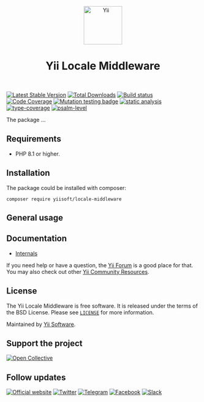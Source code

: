<p align="center">
    <a href="https://github.com/yiisoft" target="_blank">
        <img src="https://yiisoft.github.io/docs/images/yii_logo.svg" height="100px" alt="Yii">
    </a>
    <h1 align="center">Yii Locale Middleware</h1>
    <br>
</p>

[![Latest Stable Version](https://poser.pugx.org/yiisoft/locale-middleware/v/stable.png)](https://packagist.org/packages/yiisoft/locale-middleware)
[![Total Downloads](https://poser.pugx.org/yiisoft/locale-middleware/downloads.png)](https://packagist.org/packages/yiisoft/locale-middleware)
[![Build status](https://github.com/yiisoft/locale-middleware/workflows/build/badge.svg)](https://github.com/yiisoft/locale-middleware/actions?query=workflow%3Abuild)
[![Code Coverage](https://codecov.io/gh/yiisoft/locale-middleware/branch/master/graph/badge.svg)](https://codecov.io/gh/yiisoft/locale-middleware)
[![Mutation testing badge](https://img.shields.io/endpoint?style=flat&url=https%3A%2F%2Fbadge-api.stryker-mutator.io%2Fgithub.com%2Fyiisoft%2Flocale-middleware%2Fmaster)](https://dashboard.stryker-mutator.io/reports/github.com/yiisoft/locale-middleware/master)
[![static analysis](https://github.com/yiisoft/locale-middleware/workflows/static%20analysis/badge.svg)](https://github.com/yiisoft/locale-middleware/actions?query=workflow%3A%22static+analysis%22)
[![type-coverage](https://shepherd.dev/github/yiisoft/locale-middleware/coverage.svg)](https://shepherd.dev/github/yiisoft/locale-middleware)
[![psalm-level](https://shepherd.dev/github/yiisoft/locale-middleware/level.svg)](https://shepherd.dev/github/yiisoft/locale-middleware)

The package ...

## Requirements

- PHP 8.1 or higher.

## Installation

The package could be installed with composer:

```shell
composer require yiisoft/locale-middleware
```

## General usage

## Documentation

- [Internals](docs/internals.md)

If you need help or have a question, the [Yii Forum](https://forum.yiiframework.com/c/yii-3-0/63) is a good place for that.
You may also check out other [Yii Community Resources](https://www.yiiframework.com/community).

## License

The Yii Locale Middleware is free software. It is released under the terms of the BSD License.
Please see [`LICENSE`](./LICENSE.md) for more information.

Maintained by [Yii Software](https://www.yiiframework.com/).

## Support the project

[![Open Collective](https://img.shields.io/badge/Open%20Collective-sponsor-7eadf1?logo=open%20collective&logoColor=7eadf1&labelColor=555555)](https://opencollective.com/yiisoft)

## Follow updates

[![Official website](https://img.shields.io/badge/Powered_by-Yii_Framework-green.svg?style=flat)](https://www.yiiframework.com/)
[![Twitter](https://img.shields.io/badge/twitter-follow-1DA1F2?logo=twitter&logoColor=1DA1F2&labelColor=555555?style=flat)](https://twitter.com/yiiframework)
[![Telegram](https://img.shields.io/badge/telegram-join-1DA1F2?style=flat&logo=telegram)](https://t.me/yii3en)
[![Facebook](https://img.shields.io/badge/facebook-join-1DA1F2?style=flat&logo=facebook&logoColor=ffffff)](https://www.facebook.com/groups/yiitalk)
[![Slack](https://img.shields.io/badge/slack-join-1DA1F2?style=flat&logo=slack)](https://yiiframework.com/go/slack)
